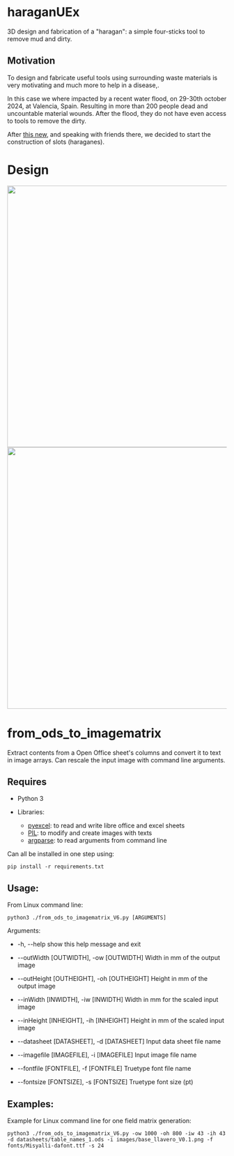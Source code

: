 # haraganUEx
3D design and fabrication of a "haragan": a simple four-sticks tool to remove mud and dirty.

## Motivation

To design and fabricate useful tools using surrounding waste materials is very motivating and much more to help in a disease,.

In this case we where impacted by a recent water flood, on 29-30th october 2024, at Valencia, Spain. Resulting in more than 200 people dead and
uncountable material wounds. After the flood, they do not have even access to tools to remove the dirty.

After [this new](https://www.levante-emv.com/ribera/2024/11/07/artista-fallero-carcaixent-fabrica-haraganes-dana-valencia-111407203.html), and speaking with friends there, we decided to start the construction of slots (haraganes).

# Design
<img width="600" src="https://github.com/user-attachments/assets/026a4247-c13c-4fa0-b14e-653e6763bccc">


<img width="600" src="https://github.com/user-attachments/assets/e8b70895-7735-4da8-910b-6f1643edd989">



# from_ods_to_imagematrix

Extract contents from a Open Office sheet's columns and convert it to text in image arrays.
Can rescale the input image with command line arguments. 

## Requires

- Python 3

- Libraries:
  - [pyexcel](http://docs.pyexcel.org/en/latest/): to read and write libre office and excel sheets
  - [PIL](https://pypi.org/project/Pillow/): to modify and create images with texts
  - [argparse](https://docs.python.org/3/library/argparse.html): to read arguments from command line

Can all be installed in one step using:

`pip install -r requirements.txt`

## Usage:

From Linux command line:

`python3 ./from_ods_to_imagematrix_V6.py [ARGUMENTS]`

Arguments:

-  -h, --help            show this help message and exit

- --outWidth [OUTWIDTH], -ow [OUTWIDTH]
                        Width in mm of the output image

- --outHeight [OUTHEIGHT], -oh [OUTHEIGHT]
                        Height in mm of the output image

- --inWidth [INWIDTH], -iw [INWIDTH]
                        Width in mm for the scaled input image

- --inHeight [INHEIGHT], -ih [INHEIGHT]
                        Height in mm of the scaled input image

- --datasheet [DATASHEET], -d [DATASHEET]
                        Input data sheet file name

- --imagefile [IMAGEFILE], -i [IMAGEFILE]
                        Input image file name

- --fontfile [FONTFILE], -f [FONTFILE]
                        Truetype font file name

- --fontsize [FONTSIZE], -s [FONTSIZE]
                        Truetype font size (pt)


## Examples:

Example for Linux command line for one field matrix generation:

`python3 ./from_ods_to_imagematrix_V6.py -ow 1000 -oh 800 -iw 43 -ih 43 -d datasheets/table_names_1.ods -i images/base_llavero_V0.1.png -f  fonts/Misyalli-dafont.ttf -s 24`

